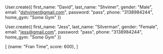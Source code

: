 

User.create({
    first_name: "David",
    last_name: "Shvimer",
    gender: "Male",
    email: "dshvimer@gmail.com",
    password: "pass",
    phone: "3138984244",
    home_gym: "Some Gym"
})

User.create({
    first_name: "Jess",
    last_name: "Silverman",
    gender: "Female",
    email: "jess@gmail.com",
    password: "pass",
    phone: "3138984244",
    home_gym: "Some Gym"
})

[
  {name: "Fran Time",
   score: 600},
]
